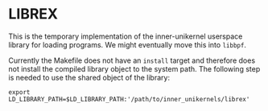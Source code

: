 # LIBREX

This is the temporary implementation of the inner-unikernel userspace library
for loading programs. We might eventually move this into `libbpf`.

Currently the Makefile does not have an `install` target and therefore does not
install the compiled library object to the system path. The following step is
needed to use the shared object of the library:
```console
export LD_LIBRARY_PATH=$LD_LIBRARY_PATH:'/path/to/inner_unikernels/librex'
```
